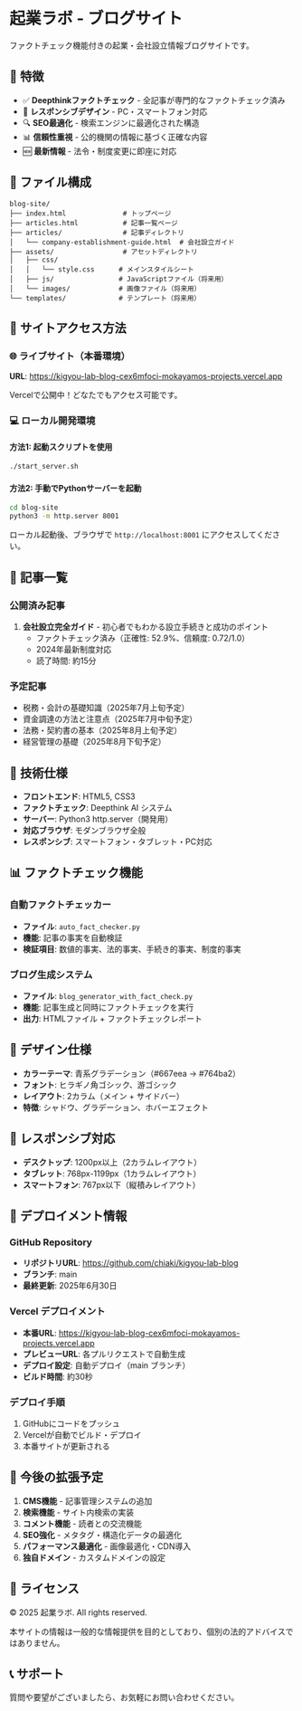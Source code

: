 # 起業ラボ - ブログサイト

ファクトチェック機能付きの起業・会社設立情報ブログサイトです。

## 🎯 特徴

- ✅ **Deepthinkファクトチェック** - 全記事が専門的なファクトチェック済み
- 📱 **レスポンシブデザイン** - PC・スマートフォン対応
- 🔍 **SEO最適化** - 検索エンジンに最適化された構造
- 📊 **信頼性重視** - 公的機関の情報に基づく正確な内容
- 🆕 **最新情報** - 法令・制度変更に即座に対応

## 📁 ファイル構成

```
blog-site/
├── index.html              # トップページ
├── articles.html           # 記事一覧ページ
├── articles/               # 記事ディレクトリ
│   └── company-establishment-guide.html  # 会社設立ガイド
├── assets/                 # アセットディレクトリ
│   ├── css/
│   │   └── style.css      # メインスタイルシート
│   ├── js/                # JavaScriptファイル（将来用）
│   └── images/            # 画像ファイル（将来用）
└── templates/             # テンプレート（将来用）
```

## 🚀 サイトアクセス方法

### 🌐 ライブサイト（本番環境）
**URL**: https://kigyou-lab-blog-cex6mfoci-mokayamos-projects.vercel.app

Vercelで公開中！どなたでもアクセス可能です。

### 💻 ローカル開発環境

#### 方法1: 起動スクリプトを使用
```bash
./start_server.sh
```

#### 方法2: 手動でPythonサーバーを起動
```bash
cd blog-site
python3 -m http.server 8001
```

ローカル起動後、ブラウザで `http://localhost:8001` にアクセスしてください。

## 📝 記事一覧

### 公開済み記事
1. **会社設立完全ガイド** - 初心者でもわかる設立手続きと成功のポイント
   - ファクトチェック済み（正確性: 52.9%、信頼度: 0.72/1.0）
   - 2024年最新制度対応
   - 読了時間: 約15分

### 予定記事
- 税務・会計の基礎知識（2025年7月上旬予定）
- 資金調達の方法と注意点（2025年7月中旬予定）
- 法務・契約書の基本（2025年8月上旬予定）
- 経営管理の基礎（2025年8月下旬予定）

## 🔧 技術仕様

- **フロントエンド**: HTML5, CSS3
- **ファクトチェック**: Deepthink AI システム
- **サーバー**: Python3 http.server（開発用）
- **対応ブラウザ**: モダンブラウザ全般
- **レスポンシブ**: スマートフォン・タブレット・PC対応

## 📊 ファクトチェック機能

### 自動ファクトチェッカー
- **ファイル**: `auto_fact_checker.py`
- **機能**: 記事の事実を自動検証
- **検証項目**: 数値的事実、法的事実、手続き的事実、制度的事実

### ブログ生成システム
- **ファイル**: `blog_generator_with_fact_check.py`
- **機能**: 記事生成と同時にファクトチェックを実行
- **出力**: HTMLファイル + ファクトチェックレポート

## 🎨 デザイン仕様

- **カラーテーマ**: 青系グラデーション（#667eea → #764ba2）
- **フォント**: ヒラギノ角ゴシック、游ゴシック
- **レイアウト**: 2カラム（メイン + サイドバー）
- **特徴**: シャドウ、グラデーション、ホバーエフェクト

## 📱 レスポンシブ対応

- **デスクトップ**: 1200px以上（2カラムレイアウト）
- **タブレット**: 768px-1199px（1カラムレイアウト）
- **スマートフォン**: 767px以下（縦積みレイアウト）

## 🚀 デプロイメント情報

### GitHub Repository
- **リポジトリURL**: https://github.com/chiaki/kigyou-lab-blog
- **ブランチ**: main
- **最終更新**: 2025年6月30日

### Vercel デプロイメント
- **本番URL**: https://kigyou-lab-blog-cex6mfoci-mokayamos-projects.vercel.app
- **プレビューURL**: 各プルリクエストで自動生成
- **デプロイ設定**: 自動デプロイ（main ブランチ）
- **ビルド時間**: 約30秒

### デプロイ手順
1. GitHubにコードをプッシュ
2. Vercelが自動でビルド・デプロイ
3. 本番サイトが更新される

## 🔄 今後の拡張予定

1. **CMS機能** - 記事管理システムの追加
2. **検索機能** - サイト内検索の実装
3. **コメント機能** - 読者との交流機能
4. **SEO強化** - メタタグ・構造化データの最適化
5. **パフォーマンス最適化** - 画像最適化・CDN導入
6. **独自ドメイン** - カスタムドメインの設定

## 📜 ライセンス

&copy; 2025 起業ラボ. All rights reserved.

本サイトの情報は一般的な情報提供を目的としており、個別の法的アドバイスではありません。

## 📞 サポート

質問や要望がございましたら、お気軽にお問い合わせください。
